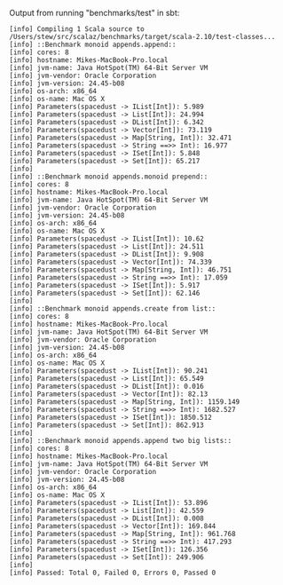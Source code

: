 Output from running "benchmarks/test" in sbt:

    [info] Compiling 1 Scala source to /Users/stew/src/scalaz/benchmarks/target/scala-2.10/test-classes...
    [info] ::Benchmark monoid appends.append::
    [info] cores: 8
    [info] hostname: Mikes-MacBook-Pro.local
    [info] jvm-name: Java HotSpot(TM) 64-Bit Server VM
    [info] jvm-vendor: Oracle Corporation
    [info] jvm-version: 24.45-b08
    [info] os-arch: x86_64
    [info] os-name: Mac OS X
    [info] Parameters(spacedust -> IList[Int]): 5.989
    [info] Parameters(spacedust -> List[Int]): 24.994
    [info] Parameters(spacedust -> DList[Int]): 6.342
    [info] Parameters(spacedust -> Vector[Int]): 73.119
    [info] Parameters(spacedust -> Map[String, Int]): 32.471
    [info] Parameters(spacedust -> String ==>> Int): 16.977
    [info] Parameters(spacedust -> ISet[Int]): 5.848
    [info] Parameters(spacedust -> Set[Int]): 65.217
    [info] 
    [info] ::Benchmark monoid appends.monoid prepend::
    [info] cores: 8
    [info] hostname: Mikes-MacBook-Pro.local
    [info] jvm-name: Java HotSpot(TM) 64-Bit Server VM
    [info] jvm-vendor: Oracle Corporation
    [info] jvm-version: 24.45-b08
    [info] os-arch: x86_64
    [info] os-name: Mac OS X
    [info] Parameters(spacedust -> IList[Int]): 10.62
    [info] Parameters(spacedust -> List[Int]): 24.511
    [info] Parameters(spacedust -> DList[Int]): 9.908
    [info] Parameters(spacedust -> Vector[Int]): 74.339
    [info] Parameters(spacedust -> Map[String, Int]): 46.751
    [info] Parameters(spacedust -> String ==>> Int): 17.059
    [info] Parameters(spacedust -> ISet[Int]): 5.917
    [info] Parameters(spacedust -> Set[Int]): 62.146
    [info] 
    [info] ::Benchmark monoid appends.create from list::
    [info] cores: 8
    [info] hostname: Mikes-MacBook-Pro.local
    [info] jvm-name: Java HotSpot(TM) 64-Bit Server VM
    [info] jvm-vendor: Oracle Corporation
    [info] jvm-version: 24.45-b08
    [info] os-arch: x86_64
    [info] os-name: Mac OS X
    [info] Parameters(spacedust -> IList[Int]): 90.241
    [info] Parameters(spacedust -> List[Int]): 65.549
    [info] Parameters(spacedust -> DList[Int]): 0.016
    [info] Parameters(spacedust -> Vector[Int]): 82.13
    [info] Parameters(spacedust -> Map[String, Int]): 1159.149
    [info] Parameters(spacedust -> String ==>> Int): 1682.527
    [info] Parameters(spacedust -> ISet[Int]): 1850.512
    [info] Parameters(spacedust -> Set[Int]): 862.913
    [info] 
    [info] ::Benchmark monoid appends.append two big lists::
    [info] cores: 8
    [info] hostname: Mikes-MacBook-Pro.local
    [info] jvm-name: Java HotSpot(TM) 64-Bit Server VM
    [info] jvm-vendor: Oracle Corporation
    [info] jvm-version: 24.45-b08
    [info] os-arch: x86_64
    [info] os-name: Mac OS X
    [info] Parameters(spacedust -> IList[Int]): 53.896
    [info] Parameters(spacedust -> List[Int]): 42.559
    [info] Parameters(spacedust -> DList[Int]): 0.008
    [info] Parameters(spacedust -> Vector[Int]): 169.844
    [info] Parameters(spacedust -> Map[String, Int]): 961.768
    [info] Parameters(spacedust -> String ==>> Int): 417.293
    [info] Parameters(spacedust -> ISet[Int]): 126.356
    [info] Parameters(spacedust -> Set[Int]): 249.906
    [info] 
    [info] Passed: Total 0, Failed 0, Errors 0, Passed 0

